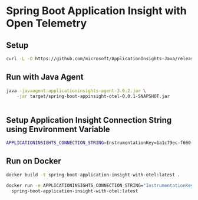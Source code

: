 # Spring Boot Application Insight with Open Telemetry

## Setup
```bash
curl -L -O https://github.com/microsoft/ApplicationInsights-Java/releases/download/3.6.2/applicationinsights-agent-3.6.2.jar

```

## Run with Java Agent 

```bash
java -javaagent:applicationinsights-agent-3.6.2.jar \
    -jar target/spring-boot-appinsight-otel-0.0.1-SNAPSHOT.jar
    
```

## Setup Application Insight Connection String using Environment Variable 
```bash
APPLICATIONINSIGHTS_CONNECTION_STRING=InstrumentationKey=1a1c79ec-f660-49ce-b900-9e67cac2ec79;IngestionEndpoint=https://canadaeast-0.in.applicationinsights.azure.com/;ApplicationId=7003877e-05e9-4ad5-b9a1-eec5bb97ce9e

```

## Run on Docker
```bash
docker build -t spring-boot-application-insight-with-otel:latest .

docker run -e APPLICATIONINSIGHTS_CONNECTION_STRING="InstrumentationKey=1a1c79ec-f660-49ce-b900-9e67cac2ec79;IngestionEndpoint=https://canadaeast-0.in.applicationinsights.azure.com/;ApplicationId=7003877e-05e9-4ad5-b9a1-eec5bb97ce9e" \
  spring-boot-application-insight-with-otel:latest
   
```